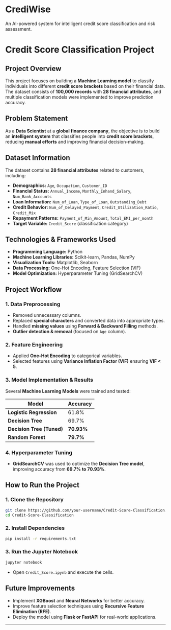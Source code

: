 # CrediWise
An AI-powered system for intelligent credit score classification and risk assessment.
# Credit Score Classification Project

## Project Overview
This project focuses on building a **Machine Learning model** to classify individuals into different **credit score brackets** based on their financial data. The dataset consists of **100,000 records** with **28 financial attributes**, and multiple classification models were implemented to improve prediction accuracy.

## Problem Statement
As a **Data Scientist** at a **global finance company**, the objective is to build an **intelligent system** that classifies people into **credit score brackets**, reducing **manual efforts** and improving financial decision-making.

## Dataset Information
The dataset contains **28 financial attributes** related to customers, including:

- **Demographics:** `Age`, `Occupation`, `Customer_ID`
- **Financial Status:** `Annual_Income`, `Monthly_Inhand_Salary`, `Num_Bank_Accounts`
- **Loan Information:** `Num_of_Loan`, `Type_of_Loan`, `Outstanding_Debt`
- **Credit Behavior:** `Num_of_Delayed_Payment`, `Credit_Utilization_Ratio`, `Credit_Mix`
- **Repayment Patterns:** `Payment_of_Min_Amount`, `Total_EMI_per_month`
- **Target Variable:** `Credit_Score` (classification category)

## Technologies & Frameworks Used
- **Programming Language:** Python
- **Machine Learning Libraries:** Scikit-learn, Pandas, NumPy
- **Visualization Tools:** Matplotlib, Seaborn
- **Data Processing:** One-Hot Encoding, Feature Selection (VIF)
- **Model Optimization:** Hyperparameter Tuning (GridSearchCV)

## Project Workflow
### 1. Data Preprocessing
- Removed unnecessary columns.
- Replaced **special characters** and converted data into appropriate types.
- Handled **missing values** using **Forward & Backward Filling** methods.
- **Outlier detection & removal** (focused on `Age` column).

### 2. Feature Engineering
- Applied **One-Hot Encoding** to categorical variables.
- Selected features using **Variance Inflation Factor (VIF)** ensuring **VIF < 5**.

### 3. Model Implementation & Results
Several **Machine Learning Models** were trained and tested:

| **Model**             | **Accuracy**  |
|-----------------------|--------------|
| **Logistic Regression**  | 61.8%   |
| **Decision Tree**        | 69.7%   |
| **Decision Tree (Tuned)** | **70.93%** |
| **Random Forest**       | **79.7%** |

### 4. Hyperparameter Tuning
- **GridSearchCV** was used to optimize the **Decision Tree model**, improving accuracy from **69.7% to 70.93%**.

## How to Run the Project
### 1. Clone the Repository
```bash
git clone https://github.com/your-username/Credit-Score-Classification.git
cd Credit-Score-Classification
```

### 2. Install Dependencies
```bash
pip install -r requirements.txt
```

### 3. Run the Jupyter Notebook
```bash
jupyter notebook
```
- Open `Credit_Score.ipynb` and execute the cells.

## Future Improvements
- Implement **XGBoost** and **Neural Networks** for better accuracy.
- Improve feature selection techniques using **Recursive Feature Elimination (RFE)**.
- Deploy the model using **Flask or FastAPI** for real-world applications.

---

